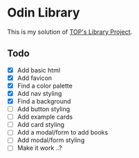 # Odin Library

This is my solution of [TOP's Library Project](https://www.theodinproject.com/lessons/node-path-javascript-library).

## Todo
- [x] Add basic html
- [x] Add favicon
- [x] Find a color palette
- [x] Add nav styling
- [x] Find a background
- [ ] Add button styling
- [ ] Add example cards
- [ ] Add card styling
- [ ] Add a modal/form to add books
- [ ] Add modal/form styling
- [ ] Make it work ..?